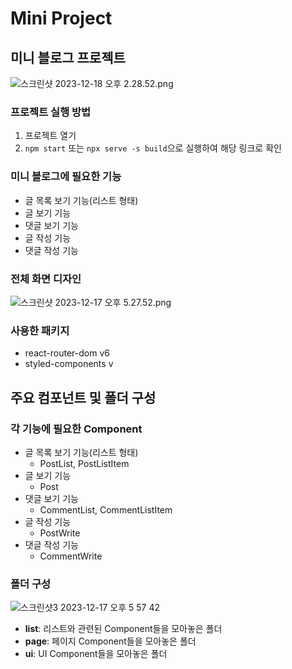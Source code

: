 # Mini Project

## 미니 블로그 프로젝트

![스크린샷 2023-12-18 오후 2.28.52.png](https://github.com/Heo-y-y/development-blog/assets/112863029/29650203-c15e-4411-a27e-2fccf4afe38e)

### 프로젝트 실행 방법

1. 프로젝트 열기
2. `npm start` 또는 `npx serve -s build`으로 실행하여 해당 링크로 확인

### 미니 블로그에 필요한 기능

- 글 목록 보기 기능(리스트 형태)
- 글 보기 기능
- 댓글 보기 기능
- 글 작성 기능
- 댓글 작성 기능

### 전체 화면 디자인

![스크린샷 2023-12-17 오후 5.27.52.png](https://github.com/Heo-y-y/development-blog/assets/112863029/784c61c3-6754-4223-8025-c7a16e8cee6c)

### 사용한 패키지

- react-router-dom v6
- styled-components v

## 주요 컴포넌트 및 폴더 구성

### 각 기능에 필요한 Component

- 글 목록 보기 기능(리스트 형태)
    - PostList, PostListItem
- 글 보기 기능
    - Post
- 댓글 보기 기능
    - CommentList, CommentListItem
- 글 작성 기능
    - PostWrite
- 댓글 작성 기능
    - CommentWrite

### 폴더 구성

![스크린샷3 2023-12-17 오후 5 57 42](https://github.com/Heo-y-y/development-blog/assets/112863029/5dfb641b-741d-4532-a966-131b9382abef)

- **list**: 리스트와 관련된 Component들을 모아놓은 폴더
- **page**: 페이지 Component들을 모아놓은 폴더
- **ui**: UI Component들을 모아놓은 폴더
